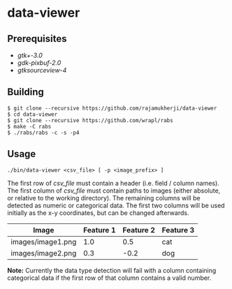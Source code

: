 # data-viewer

## Prerequisites

* *gtk+-3.0*
* *gdk-pixbuf-2.0*
* *gtksourceview-4*

## Building

```
$ git clone --recursive https://github.com/rajamukherji/data-viewer
$ cd data-viewer
$ git clone --recursive https://github.com/wrapl/rabs
$ make -C rabs
$ ./rabs/rabs -c -s -p4
```

## Usage

```
./bin/data-viewer <csv_file> [ -p <image_prefix> ]
```

The first row of *csv_file* must contain a header (i.e. field / column names). 
The first column of *csv_file* must contain paths to images (either absolute, or relative to the working directory).
The remaining columns will be detected as numeric or categorical data.
The first two columns will be used initially as the x-y coordinates, but can be changed afterwards.

| Image | Feature 1 | Feature 2 | Feature 3 |
|---|---|---|---|
| images/image1.png | 1.0 | 0.5 | cat |
| images/image2.png | 0.3 | -0.2 | dog |

**Note:** Currently the data type detection will fail with a column containing categorical data if the first row of that column contains a valid number.    